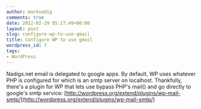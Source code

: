```yaml
---
author: marknadig
comments: true
date: 2012-02-29 05:17:49+00:00
layout: post
slug: configure-wp-to-use-gmail
title: Configure WP to use gmail
wordpress_id: 7
tags:
- WordPress
---
```


Nadigs.net email is delegated to google apps. By default, WP uses whatever PHP is configured for which is an smtp server on localhost. Thankfully, there's a plugin for WP that lets use bypass PHP's mail() and go directly to google's smtp service: [http://wordpress.org/extend/plugins/wp-mail-smtp/](http://wordpress.org/extend/plugins/wp-mail-smtp/)
